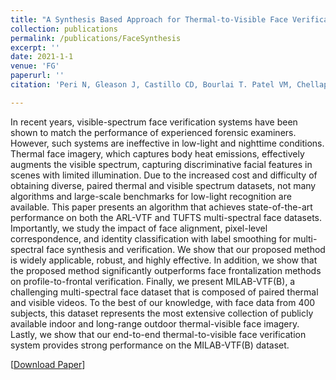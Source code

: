 ```yaml
---
title: "A Synthesis Based Approach for Thermal-to-Visible Face Verification"
collection: publications
permalink: /publications/FaceSynthesis
excerpt: ''
date: 2021-1-1
venue: 'FG'
paperurl: ''
citation: 'Peri N, Gleason J, Castillo CD, Bourlai T. Patel VM, Chellappa R. A Synthesis Based Approach for Thermal-to-Visible Face Verification. In: IEEE International Conference on Automatic Face and Gesture Recognition, FG 2021'

---
```


In recent years, visible-spectrum face verification systems have been shown to match the performance of experienced forensic examiners. However, such systems are ineffective in low-light and nighttime conditions. Thermal face imagery, which captures body heat emissions, effectively augments the visible spectrum, capturing discriminative facial features in scenes with limited illumination. Due to the increased cost and difficulty of obtaining diverse, paired thermal and visible spectrum datasets, not many algorithms and large-scale benchmarks for low-light recognition are available. This paper presents an algorithm that achieves state-of-the-art performance on both the ARL-VTF and TUFTS multi-spectral face datasets. Importantly, we study the impact of face alignment, pixel-level correspondence, and identity classification with label smoothing for multi-spectral face synthesis and verification. We show that our proposed method is widely applicable, robust, and highly effective. In addition, we show that the proposed method significantly outperforms face frontalization methods on profile-to-frontal verification. Finally, we present MILAB-VTF(B), a challenging multi-spectral face dataset that is composed of paired thermal and visible videos. To the best of our knowledge, with face data from 400 subjects, this dataset represents the most extensive collection of publicly available indoor and long-range outdoor thermal-visible face imagery. Lastly, we show that our end-to-end thermal-to-visible face verification system provides strong performance on the MILAB-VTF(B) dataset.

[[Download Paper](https://neeharperi.com/files/FaceSynthesis.pdf)] 
